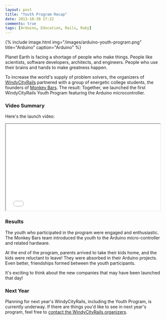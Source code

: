 ```yaml
---
layout: post
title: "Youth Program Recap"
date: 2013-10-30 17:22
comments: true
tags: [Arduino, Education, Rails, Ruby]
---
```

{% include image.html img="/images/arduino-youth-program.png" title="Arduino" caption="Arduino" %} 

Planet Earth is facing a shortage of people who make things. People like scientists, software developers, architects, and  engineers. People who use their brains and hands to make greatness happen.

To increase the world's supply of problem solvers, the organizers of [WindyCityRails](http://windycityrails.org) partnered with a group of energetic college students, the founders of [Monkey Bars](http://hackthemonkey.com). The result: Together, we launched the first WindyCityRails Youth Program featuring the Arduino microcontroller.

<!--more-->

### Video Summary
Here's the launch video:

<div class="video-container">
<iframe src="//player.vimeo.com/video/74022351" width="500" height="281" webkitallowfullscreen mozallowfullscreen allowfullscreen></iframe>
</div>

### Results
The youth who participated in the program were engaged and enthusiastic. The Monkey Bars team introduced the youth to the Arduino micro-controller and related hardware.  

At the end of the program, parents arrived to take their kids home, and the kids were reluctant to leave! They were absorbed in their Arduino projects. Even better, friendships formed between the youth participants. 

It's exciting to think about the new companies that may have been launched that day!

### Next Year
Planning for next year's WindyCityRails, including the Youth Program, is currently underway. If there are things you'd like to see in next year's program, feel free to [contact the WindyCityRails organizers](http://windycityrails.org/contact).


